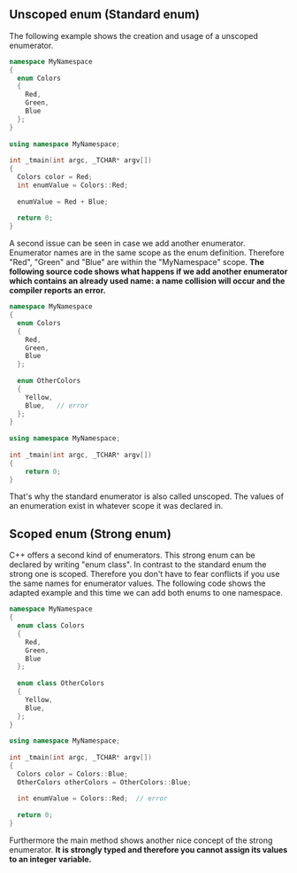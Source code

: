 ## Unscoped enum (Standard enum)

The following example shows the creation and usage of a unscoped enumerator.

```c++
namespace MyNamespace
{
  enum Colors
  {
    Red,
    Green,
    Blue
  };
}
 
using namespace MyNamespace;
 
int _tmain(int argc, _TCHAR* argv[])
{
  Colors color = Red;
  int enumValue = Colors::Red;
 
  enumValue = Red + Blue;
 
  return 0;
}
```

A second issue can be seen in case we add another enumerator. Enumerator names are in the same scope as the enum definition. Therefore "Red", "Green" and "Blue" are within the "MyNamespace" scope. **The following source code shows what happens if we add another enumerator which contains an already used name: a name collision will occur and the compiler reports an error.**

```c++
namespace MyNamespace
{
  enum Colors
  {
    Red,
    Green,
    Blue
  };
 
  enum OtherColors
  {
    Yellow,
    Blue,   // error
  };
}
 
using namespace MyNamespace;
 
int _tmain(int argc, _TCHAR* argv[])
{
    return 0;
}
```

That's why the standard enumerator is also called unscoped. The values of an enumeration exist in whatever scope it was declared in.

## Scoped enum (Strong enum)

C++ offers a second kind of enumerators. This strong enum can be declared by writing "enum class". In contrast to the standard enum the strong one is scoped. Therefore you don't have to fear conflicts if you use the same names for enumerator values. The following code shows the adapted example and this time we can add both enums to one namespace.

```c++
namespace MyNamespace
{
  enum class Colors
  {
    Red,
    Green,
    Blue
  };
 
  enum class OtherColors
  {
    Yellow,
    Blue,
  };
}
 
using namespace MyNamespace;
 
int _tmain(int argc, _TCHAR* argv[])
{
  Colors color = Colors::Blue;
  OtherColors otherColors = OtherColors::Blue;
 
  int enumValue = Colors::Red;  // error
 
  return 0;
}
```

Furthermore the main method shows another nice concept of the strong enumerator. **It is strongly typed and therefore you cannot assign its values to an integer variable.**
